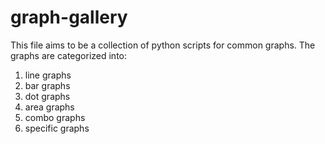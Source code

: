 # graph-gallery
This file aims to be a collection of python scripts for common graphs. The graphs are categorized into:
1. line graphs
2. bar graphs
3. dot graphs
4. area graphs
5. combo graphs
6. specific graphs

